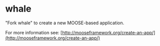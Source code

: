 whale
=====

"Fork whale" to create a new MOOSE-based application.

For more information see: [http://mooseframework.org/create-an-app/](http://mooseframework.org/create-an-app/)
